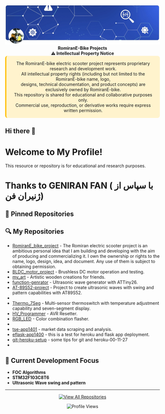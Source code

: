 <!-- ============================================== -->
<!-- 1. SEO METADATA (Hidden from visual display) -->
<!-- ============================================== -->
<!-- 
  - Description: Appears in Google search results (keep under 160 chars)
  - Keywords: 5-8 key terms for search engines
  - Canonical: Prevents duplicate content issues
-->
<meta name="description" content="electric scooter & BLDC motor control projects by RomiranE-bike - STM32 firmware and FOC motor control">
<meta name="keywords" content="e-bike, electric scooter, BLDC motor control, RomiranE-bike,iran ,mazandaran,mahmoud esmaeili">
<link rel="canonical" href="https://github.com/RomiranE-bike">

<!-- ======================== -->
<!-- 2. PROFILE HEADER -->
<!-- ======================== -->
<!-- 
  - Logo: Use 200x200px for best results
    PROFILE HEADER - Visual introduction with branding
  • Centered logo with alt text for accessibility/SEO
  • Main title (H1) with primary keyword
  • Subtitle (H2) with secondary keyword
  • Badges for important links (styled with shields.io)
  - Badges: Link to key resources
-->
<div align="center">
  <!-- Profile image with alt text for accessibility -->
  <img src="https://raw.githubusercontent.com/RomiranE-bike/RomiranE-bike/main/romiran-e-bike-controller-schematic.jpg" width="1800" alt="Romiran E-Bike Projects Logo">
  
</div>


<div align="center">  
  <strong>  RomiranE-Bike Projects </strong><br> 
  <strong>⚠️ Intellectual Property Notice </strong><br> 
  <div style="background: #FFF3CD; padding: 1rem; border-radius: 8px; border-left: 4px solid #FFC107;">  
   The RomiranE-bike electric scooter project represents proprietary research and development work.<br> 
   All intellectual property rights (including but not limited to the RomiranE-bike name, logo, <br> 
   designs, technical documentation, and product concepts) are exclusively owned by RomiranE-bike.<br> 
   This repository is shared for educational and collaborative purposes only.<br> 
   Commercial use, reproduction, or derivative works require express written permission.<br> 
  </div>
</div>

<!-- ![My Profile Image](https://raw.githubusercontent.com/RomiranE-bike/RomiranE-bike/main/profile.jpg)-->
## Hi there 👋
# Welcome to My Profile!
This resource or repository is for educational and research purposes.
# 
# Thanks to GENIRAN FAN ( با سپاس از ژنیران فن)

## 📌 Pinned Repositories
<!--START_SECTION:automated-pins-->
<!-- Automatically generated pins will appear here -->
<!--END_SECTION:automated-pins-->


## 🔍 My Repositories 
- [RomiranE_bike_project](https://github.com/RomiranE-bike/RomiranE_bike_project) - The Romiran electric scooter project is an ambitious personal idea that I am building and developing with the aim of producing and commercializing it. I own the ownership or rights to the name, logo, design, idea, and document. Any use of them is subject to obtaining permission.
- [BLDC_motor_project](https://github.com/RomiranE-bike/BLDC_motor_project) - Brushless DC motor operation and testing.
- [my_art](https://github.com/RomiranE-bike/my_art) - Artistic wooden creations for friends.
- [function-genrator](https://github.com/RomiranE-bike/function-genrator) - Ultrasonic wave generator with ATTiny26.  
- [AT-89S52-project](https://github.com/RomiranE-bike/AT-89S52-project) - Project to create ultrasonic waves with swing and pattern capabilities with AT89S52.
- 
- [Thermo_7Seg](https://github.com/RomiranE-bike/Thermo_7Seg) - 
Multi-sensor thermoswitch with temperature adjustment capability and seven-segment display.
- [HV_Programmer](https://github.com/RomiranE-bike/HV_Programmer) - AVR Resetter.
- [RGB_LED](https://github.com/RomiranE-bike/RGB_LED) - Color combination flasher.
- 
- [tse-app1401](https://github.com/RomiranE-bike/tse-app1401) - market data scraping and analysis.
- [eflask-app1400](https://github.com/RomiranE-bike/eflask-app1400) - this is a test for heroku and flask app deployment.
- [git-heroku-setup](https://github.com/RomiranE-bike/git-heroku-setup) - some tips for git and heroku-00-11-27
- 


## 🌱 Current Development Focus

- **FOC Algorithms**
- **STM32F103C8T6**
- **Ultrasonic Wave swing and pattern**

---

<!-- 
  FOOTER - Engagement elements
  • GitHub Stats API for dynamic metrics
  • Visitor counter badge
  • Structured data for rich snippets
-->
<div align="center">
  
  [![View All Repositories](https://img.shields.io/badge/Explore_All_Projects-View_Repository_List-8A2BE2)](https://github.com/RomiranE-bike?tab=repositories)
  
  ![Profile Views](https://komarev.com/ghpvc/?username=RomiranE-bike&color=blueviolet&label=Profile+Views)
  
</div>


  
<!--
**********************************
**RomiranE-bike/RomiranE-bike** is a ✨ _special_ ✨ repository because its `README.md` (this file) appears on your GitHub profile.

Here are some ideas to get you started:

- 🔭 I’m currently working on ...
- 🌱 I’m currently learning ...
- 👯 I’m looking to collaborate on ...
- 🤔 I’m looking for help with ...
- 💬 Ask me about ...
- 📫 How to reach me: ...
- 😄 Pronouns: ...
- ⚡ Fun fact: ...
*******************************************
-->
